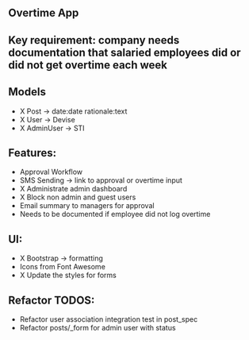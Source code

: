 ## Overtime App

## Key requirement: company needs documentation that salaried employees did or did not get overtime each week

## Models

- X Post -> date:date rationale:text
- X User -> Devise
- X AdminUser -> STI

## Features:
- Approval Workflow
- SMS Sending -> link to approval or overtime input
- X Administrate admin dashboard
- X Block non admin and guest users
- Email summary to managers for approval
- Needs to be documented if employee did not log overtime

## UI:
- X Bootstrap -> formatting
- Icons from Font Awesome
- X Update the styles for forms

## Refactor TODOS:
- Refactor user association integration test in post_spec
- Refactor posts/_form for admin user with status